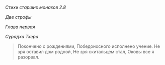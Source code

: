 *Стихи старших монахов 2\.8*

*Две строфы*

*Глава первая*

*Сурадха Тхера*

> Покончено с рождениями,
> Победоносного исполнено учение\.
> Не зря оставил дом родной,
> Не зря скитальцем стал,
> Оковы все я разорвал\.